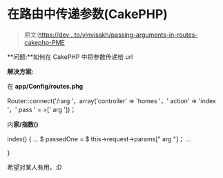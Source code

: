 # 在路由中传递参数(CakePHP)

> 原文:[https://dev . to/vjnvisakh/passing-arguments-in-routes-cakephp-PME](https://dev.to/vjnvisakh/passing-arguments-in-routes-cakephp-pme)

**问题:**如何在 CakePHP 中将参数传递给 url

**解决方案:**

在 **app/Config/routes.phg**

Router::connect('/:arg '，array('controller' => 'homes '，' action' => 'index '，' pass ' = >[' arg '])；

内**家/指数()**

index()
{
...
$ passedOne = $ this->request->params[" arg "]；
...

}

希望对某人有用。:D